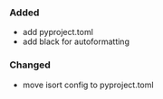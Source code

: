 ### Added

- add pyproject.toml
- add black for autoformatting

### Changed

- move isort config to pyproject.toml
